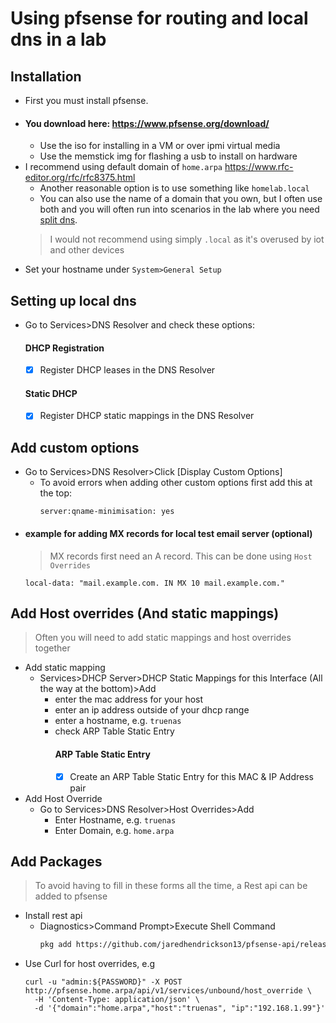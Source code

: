 # Using pfsense for routing and local dns in a lab

## Installation

- First you must install pfsense. 
- #### You download here: https://www.pfsense.org/download/
  - Use the iso for installing in a VM or over ipmi virtual media
  - Use the memstick img for flashing a usb to install on hardware
- I recommend using default domain of `home.arpa` https://www.rfc-editor.org/rfc/rfc8375.html
  - Another reasonable option is to use something like `homelab.local`
  - You can also use the name of a domain that you own, but I often use both and you will often run into scenarios in the lab where you need [split dns](https://docs.netgate.com/pfsense/en/latest/nat/reflection.html#split-dns). 
  > I would not recommend using simply `.local` as it's overused by iot and other devices
 - Set your hostname under `System>General Setup`
 
## Setting up local dns
 
- Go to Services>DNS Resolver and check these options:
  #### DHCP Registration 
  - [x] Register DHCP leases in the DNS Resolver
  #### Static DHCP 
  - [x] Register DHCP static mappings in the DNS Resolver
 
## Add custom options

- Go to Services>DNS Resolver>Click [Display Custom Options]
  - To avoid errors when adding other custom options first add this at the top:
    ```
    server:qname-minimisation: yes
    ```
- #### example for adding MX records for local test email server (optional)
  > MX records first need an A record. This can be done using `Host Overrides`
  ```
  local-data: "mail.example.com. IN MX 10 mail.example.com."
  ```
 
 ## Add Host overrides (And static mappings)
 
 > Often you will need to add static mappings and host overrides together
 
 - Add static mapping
   - Services>DHCP Server>DHCP Static Mappings for this Interface (All the way at the bottom)>Add
     - enter the mac address for your host
     - enter an ip address outside of your dhcp range
     - enter a hostname, e.g. `truenas`
     - check ARP Table Static Entry
       #### ARP Table Static Entry
       - [x] Create an ARP Table Static Entry for this MAC & IP Address pair
 - Add Host Override
   - Go to Services>DNS Resolver>Host Overrides>Add
     - Enter Hostname, e.g. `truenas`
     - Enter Domain, e.g. `home.arpa`
  
  ## Add Packages
  
  > To avoid having to fill in these forms all the time, a Rest api can be added to pfsense
  
  - Install rest api
    - Diagnostics>Command Prompt>Execute Shell Command
      ```bash
      pkg add https://github.com/jaredhendrickson13/pfsense-api/releases/latest/download/pfSense-2.6-pkg-API.txz && /etc/rc.restart_webgui
      ```
  - Use Curl for host overrides, e.g
    ```curl
    curl -u "admin:${PASSWORD}" -X POST http://pfsense.home.arpa/api/v1/services/unbound/host_override \
      -H 'Content-Type: application/json' \
      -d '{"domain":"home.arpa","host":"truenas", "ip":"192.168.1.99"}'
    ```
    
